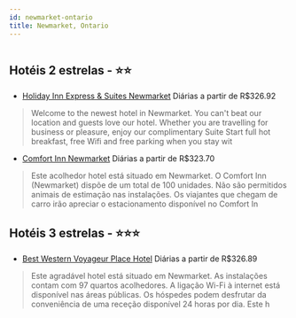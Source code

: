 ```yaml
---
id: newmarket-ontario
title: Newmarket, Ontario
---
```


<center><img src="https://photos.hotelbeds.com/giata/58/587133/587133a_hb_a_001.jpg" alt="" /></center>


## Hotéis 2 estrelas - ⭐️⭐️

-    [Holiday Inn Express & Suites Newmarket](https://www.hurb.com/hoteis/newmarket/holiday-inn-express-suites-newmarket-JNP-JP287847?cmp=18055) Diárias a partir de R$326.92
   > Welcome to the newest hotel in Newmarket. You can&apos;t beat our location and guests love our hotel. Whether you are travelling for business or pleasure, enjoy our complimentary Suite Start full hot breakfast, free Wifi and free parking when you stay wit
-    [Comfort Inn Newmarket](https://www.hurb.com/hoteis/newmarket/comfort-inn-newmarket-JNP-JP042045?cmp=18055) Diárias a partir de R$323.70
   > Este acolhedor hotel está situado em Newmarket. O Comfort Inn (Newmarket) dispõe de um total de 100 unidades. Não são permitidos animais de estimação nas instalações. Os viajantes que chegam de carro irão apreciar o estacionamento disponível no Comfort In

## Hotéis 3 estrelas - ⭐️⭐️⭐️

-    [Best Western Voyageur Place Hotel](https://www.hurb.com/hoteis/newmarket/best-western-voyageur-place-hotel-JNP-JP042076?cmp=18055) Diárias a partir de R$326.89
   > Este agradável hotel está situado em Newmarket. As instalações contam com 97 quartos acolhedores. A ligação Wi-Fi à internet está disponível nas áreas públicas. Os hóspedes podem desfrutar da conveniência de uma receção disponível 24 horas por dia. Este h
